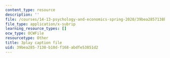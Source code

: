 ```yaml
---
content_type: resource
description: ''
file: /courses/14-13-psychology-and-economics-spring-2020/39bea2857138b10df168abdfe53851d2_UbRlSqmN4uM.srt
file_type: application/x-subrip
learning_resource_types: []
ocw_type: OCWFile
resourcetype: Other
title: 3play caption file
uid: 39bea285-7138-b10d-f168-abdfe53851d2
---
```

